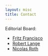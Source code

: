 ```yaml
---
layout: misc
title: Contact
---
```


Editorial Board:

- [Fritz Francisco](https://fritzfrancisco.github.io/)
<i class="fa fa-envelope" aria-hidden="true"  href="mailto:fritz.francisco@hu-berlin.de"></i>
- [Robert Lange](https://roberttlange.github.io/)
<i class="fa fa-envelope" aria-hidden="true"></i>
- [Nicolas Roth](mailto:roth@tu-berlin.de)
<i class="fa fa-envelope" aria-hidden="true"></i>
